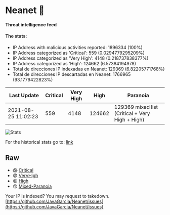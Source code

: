 # Neanet :hocho:
#### Threat intelligence feed
#### The stats:

- IP Address with malicious activities reported: 1896334 (100%)
- IP Address categorized as 'Critical':  559 (0.0294779295209%)
- IP Address categorized as 'Very High':  4148 (0.218737838377%)
- IP Address categorized as 'High':  124662 (6.57384194978)
- Total de direcciones IP indexadas en Neanet:  129369 (6.82205771768%)
- Total de direcciones IP descartadas en Neanet:  1766965 (93.1779422823%)

| Last Update | Critical | Very High | High | Paranoia |
| --- | --- | --- | --- | --- |
| 2021-08-25 11:02:23 | 559 | 4148 | 124662 | 129369 mixed list (Critical + Very High + High)|

![Stats](https://docs.google.com/spreadsheets/d/e/2PACX-1vSnaNMIXVabIpDJjufMlzH7poXnshF3mgd8Is1g9ytUEzVsP5my4Trn8f-xkoLLQ38xpL3HtmUexLo6/pubchart?oid=501124687&format=image)

For the historical stats go to: [link](/stats.csv)
## Raw
- :scream: [Critical](https://raw.githubusercontent.com/JavaGarcia/Neanet/master/blacklists/neanet_critical.txt)
- :fearful: [VeryHigh](https://raw.githubusercontent.com/JavaGarcia/Neanet/master/blacklists/neanet_veryHigh.txtt)
- :frowning: [High](https://raw.githubusercontent.com/JavaGarcia/Neanet/master/blacklists/neanet_high.txt)
- :dizzy_face: [Mixed-Paranoia](https://raw.githubusercontent.com/JavaGarcia/Neanet/master/blacklists/neanet_all.txt)


Your IP is indexed? You may request to takedown. [https://github.com/JavaGarcia/Neanet/issues](https://github.com/JavaGarcia/Neanet/issues)















































































































































































































































































































































































































































































































































































































































































































































































































































































































































































































































































































































































































































































































































































































































































































































































































































































































































































































































































































































































































































































































































































































































































































































































































































































































































































































































































































































































































































































































































































































































































































































































































































































































































































































































































































































































































































































































































































































































































































































































































































































































































































































































































































































































































































































































































































































































































































































































































































































































































































































































































































































































































































































































































































































































































































































































































































































































































































































































































































































































































































































































































































































































































































































































































































































































































































































































































































































































































































































































































































































































































































































































































































































































































































































































































































































































































































































































































































































































































































































































































































































































































































































































































































































































































































































































